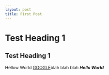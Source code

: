 ```yaml
---
layout: post
title: First Post
---
```



<h1>Test Heading 1</h1>

<h2>Test Heading 1</h2>

<p>Hellow World <a href="http://google.com">GOOGLE</a>blah blah blah <strong><em>Hello World</em></strong></p>
